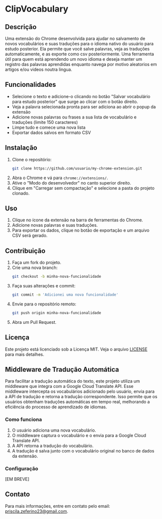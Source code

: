 # ClipVocabulary

## Descrição

Uma extensão do Chrome desenvolvida para ajudar no salvamento de novos vocabulários e suas traduções para o idioma nativo do usuário para estudo posterior. Ela permite que você salve palavras, veja as traduções automaticamente, e as exporte como csv posteriormente. Uma ferramenta útil para quem está aprendendo um novo idioma e deseja manter um registro das palavras aprendidas enquanto navega por motivo aleatorios em artigos e/ou videos noutra lingua.

## Funcionalidades

- Selecione o texto e adicione-o clicando no botão "Salvar vocabulário para estudo posterior" que surge ao clicar com o botão direito.
- Veja a palavra selecionada pronta para ser adiciona ao abrir o popup da extensão
- Adicione novas palavras ou frases a sua lista de vocabulário e traduções (limite 150 caracteres)
- Limpe tudo e comece uma nova lista
- Exportar dados salvos em formato CSV

## Instalação

1. Clone o repositório:
    ```bash
    git clone https://github.com/usuario/my-chrome-extension.git
    ```
2. Abra o Chrome e vá para `chrome://extensions/`.
3. Ative o "Modo do desenvolvedor" no canto superior direito.
4. Clique em "Carregar sem compactação" e selecione a pasta do projeto clonado.

## Uso

1. Clique no ícone da extensão na barra de ferramentas do Chrome.
2. Adicione novas palavras e suas traduções.
3. Para exportar os dados, clique no botão de exportação e um arquivo CSV será gerado.

## Contribuição

1. Faça um fork do projeto.
2. Crie uma nova branch:
    ```bash
    git checkout -b minha-nova-funcionalidade
    ```
3. Faça suas alterações e commit:
    ```bash
    git commit -m 'Adicionei uma nova funcionalidade'
    ```
4. Envie para o repositório remoto:
    ```bash
    git push origin minha-nova-funcionalidade
    ```
5. Abra um Pull Request.

## Licença

Este projeto está licenciado sob a Licença MIT. Veja o arquivo [LICENSE](LICENSE) para mais detalhes.


## Middleware de Tradução Automática

Para facilitar a tradução automática do texto, este projeto utiliza um middleware que integra com a Google Cloud Translate API. Esse middleware intercepta os vocabulários adicionado pelo usuário, envia para a API de tradução e retorna a tradução correspondente. Isso permite que os usuários obtenham traduções automáticas em tempo real, melhorando a eficiência do processo de aprendizado de idiomas.

### Como funciona

1. O usuário adiciona uma nova vocabulário.
2. O middleware captura o vocabulário e o envia para a Google Cloud Translate API.
3. A API retorna a tradução do vocabulário.
4. A tradução é salva junto com o vocabulário original no banco de dados da extensão.

### Configuração

[EM BREVE]

## Contato

Para mais informações, entre em contato pelo email: [priscila.zeferino23@gmail.com](mailto:priscila.zeferino23@gmail.com).

